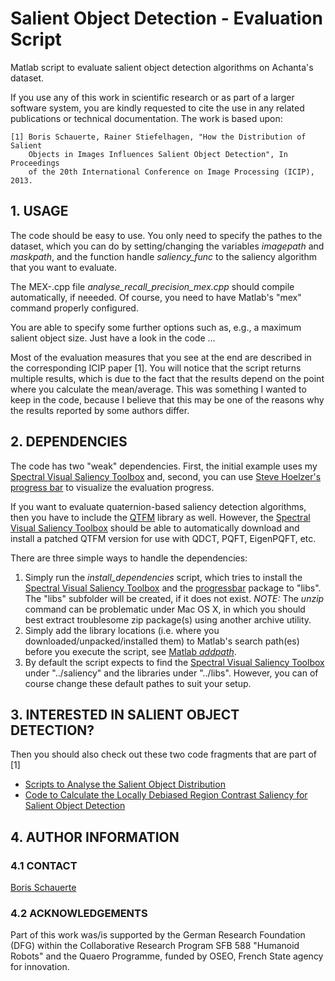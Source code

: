 Salient Object Detection - Evaluation Script
============================================

Matlab script to evaluate salient object detection algorithms on Achanta's 
dataset.

If you use any of this work in scientific research or as part of a larger
software system, you are kindly requested to cite the use in any related 
publications or technical documentation. The work is based upon:

    [1] Boris Schauerte, Rainer Stiefelhagen, "How the Distribution of Salient
        Objects in Images Influences Salient Object Detection", In Proceedings
        of the 20th International Conference on Image Processing (ICIP), 2013.

## 1. USAGE

The code should be easy to use. You only need to specify the pathes to the
dataset, which you can do by setting/changing the variables *imagepath* and 
*maskpath*, and the function handle  *saliency_func* to the saliency algorithm 
that you want to evaluate.

The MEX-.cpp file *analyse_recall_precision_mex.cpp* should compile 
automatically, if neeeded. Of course, you need to have Matlab's "mex" 
command properly configured.

You are able to specify some further options such as, e.g., a maximum salient
object size. Just have a look in the code ...

Most of the evaluation measures that you see at the end are described in the
corresponding ICIP paper [1]. You will notice that the script returns multiple
results, which is due to the fact that the results depend on the point where
you calculate the mean/average. This was something I wanted to keep in the
code, because I believe that this may be one of the reasons why the results
reported by some authors differ.

## 2. DEPENDENCIES

The code has two "weak" dependencies. First, the initial example uses my 
[Spectral Visual Saliency Toolbox](http://www.mathworks.com/matlabcentral/fileexchange/32455-spectral-phase-based-visual-saliency "Spectral Visual Saliency Toolbox ")
and, second, you can use [Steve Hoelzer's progress bar](http://www.mathworks.com/matlabcentral/fileexchange/6922-progressbar "Steve Hoelzer's progress bar") to visualize the evaluation progress.

If you want to evaluate quaternion-based saliency detection algorithms, then you have to include the [QTFM](http://qtfm.sourceforge.net/) library as well. However, the [Spectral Visual Saliency Toolbox](http://www.mathworks.com/matlabcentral/fileexchange/32455-spectral-phase-based-visual-saliency "Spectral Visual Saliency Toolbox ") should be able to automatically download and install a patched QTFM version for use with QDCT, PQFT, EigenPQFT, etc.

There are three simple ways to handle the dependencies:

1. Simply run the *install_dependencies* script, which tries to install the [Spectral Visual Saliency Toolbox](http://www.mathworks.com/matlabcentral/fileexchange/32455-spectral-phase-based-visual-saliency "Spectral Visual Saliency Toolbox ") and the [progressbar](http://www.mathworks.com/matlabcentral/fileexchange/6922-progressbar "Steve Hoelzer's progress bar") package to "libs". The "libs" subfolder will be created, if it does not exist. *NOTE:* The *unzip* command can be problematic under Mac OS X, in which you should best extract troublesome zip package(s) using another archive utility.
2. Simply add the library locations (i.e. where you downloaded/unpacked/installed them) to Matlab's search path(es) before you execute the script, see [Matlab *addpath*](http://www.mathworks.de/de/help/matlab/ref/addpath.html).
3. By default the script expects to find the [Spectral Visual Saliency Toolbox](http://www.mathworks.com/matlabcentral/fileexchange/32455-spectral-phase-based-visual-saliency "Spectral Visual Saliency Toolbox ") under "../saliency" and the libraries under "../libs". However, you can of course change these default pathes to suit your setup.

## 3. INTERESTED IN SALIENT OBJECT DETECTION?

Then you should also check out these two code fragments that are part of [1]

- [Scripts to Analyse the Salient Object Distribution](https://github.com/bschauerte/salient_object_distribution "Scripts to Analyse the Salient Object Distribution")
- [Code to Calculate the Locally Debiased Region Contrast Saliency for Salient Object Detection](https://github.com/bschauerte/region_contrast_saliency "Code to Calculate the Locally Debiased Region Contrast Saliency for Salient Object Detection")

## 4. AUTHOR INFORMATION

### 4.1 CONTACT

  [Boris Schauerte](http://cvhci.anthropomatik.kit.edu/~bschauer/ "Boris Schauerte, Homepage")

### 4.2 ACKNOWLEDGEMENTS

  Part of this work was/is supported by the German Research Foundation (DFG)
  within the Collaborative Research Program SFB 588 "Humanoid Robots" and the
  Quaero Programme, funded by OSEO, French State agency for innovation.